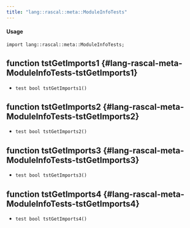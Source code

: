 ```yaml
---
title: "lang::rascal::meta::ModuleInfoTests"
---
```


#### Usage

`import lang::rascal::meta::ModuleInfoTests;`


## function tstGetImports1 {#lang-rascal-meta-ModuleInfoTests-tstGetImports1}

* ``test bool tstGetImports1()``

## function tstGetImports2 {#lang-rascal-meta-ModuleInfoTests-tstGetImports2}

* ``test bool tstGetImports2()``

## function tstGetImports3 {#lang-rascal-meta-ModuleInfoTests-tstGetImports3}

* ``test bool tstGetImports3()``

## function tstGetImports4 {#lang-rascal-meta-ModuleInfoTests-tstGetImports4}

* ``test bool tstGetImports4()``

